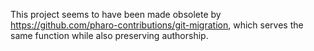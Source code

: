 This project seems to have been made obsolete by https://github.com/pharo-contributions/git-migration, which serves the same function while also preserving authorship.
